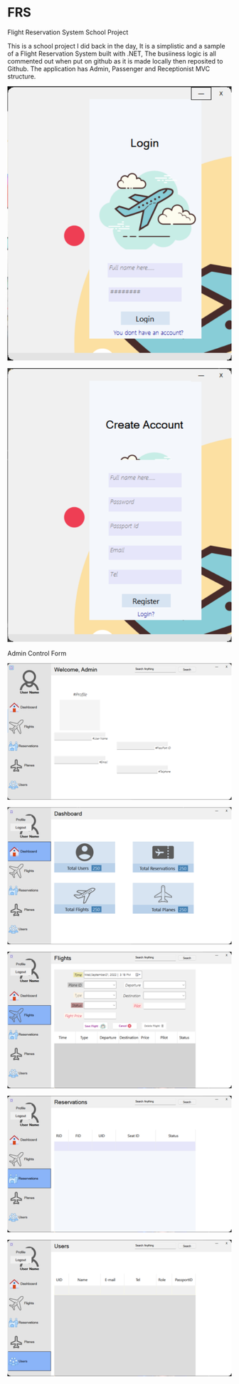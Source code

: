 # FRS
Flight Reservation System 
School Project


This is a school project I did back in the day, It is a simplistic and a sample of a Flight Reservation System built with .NET, The busiiness logic is all commented out when put on github as it is made locally then reposited to Github. The application has Admin, Passenger and Receptionist MVC structure.


![Login!](https://github.com/EyuaelB/FRS/blob/master/Screenshots/login.png)

![Registration!](https://github.com/EyuaelB/FRS/blob/master/Screenshots/register.png)


Admin Control Form

  ![Profile!](https://github.com/EyuaelB/FRS/blob/master/Screenshots/adminProfile.png)

  ![Dashboard!](https://github.com/EyuaelB/FRS/blob/master/Screenshots/adminDashboard.png)

  ![Flights](https://github.com/EyuaelB/FRS/blob/master/Screenshots/adminFlights.png)

  ![Reservations](https://github.com/EyuaelB/FRS/blob/master/Screenshots/adminReservations.png)
  
  ![Users](https://github.com/EyuaelB/FRS/blob/master/Screenshots/adminUsers.png)




